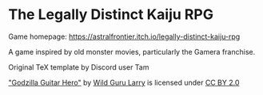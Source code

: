 # The Legally Distinct Kaiju RPG

Game homepage: https://astralfrontier.itch.io/legally-distinct-kaiju-rpg

A game inspired by old monster movies, particularly the Gamera franchise.

Original TeX template by Discord user Tam

["Godzilla Guitar Hero"](https://www.flickr.com/photos/79023099@N00/5506704850) by [Wild Guru Larry](https://www.flickr.com/photos/79023099@N00) is licensed under [CC BY 2.0](https://creativecommons.org/licenses/by/2.0/?ref=ccsearch&atype=rich)